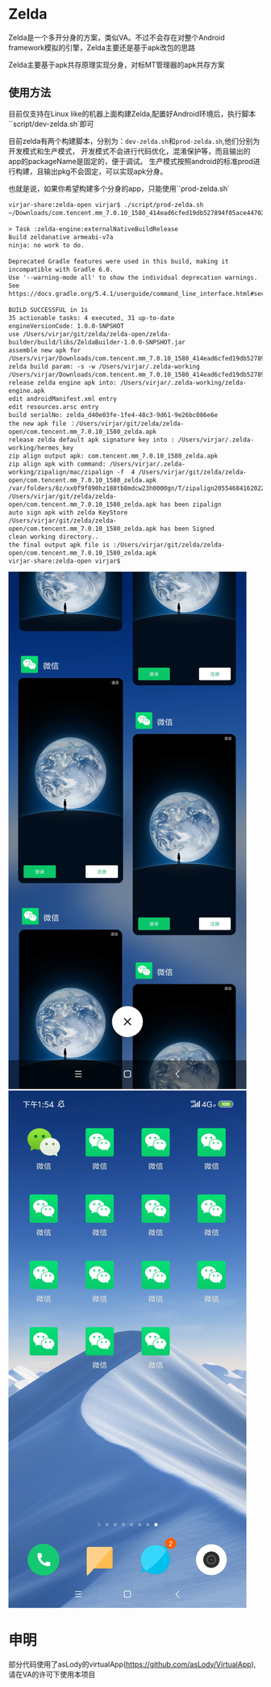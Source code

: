 # Zelda

Zelda是一个多开分身的方案，类似VA。不过不会存在对整个Android framework模拟的引擎，Zelda主要还是基于apk改包的思路

Zelda主要基于apk共存原理实现分身，对标MT管理器的apk共存方案

## 使用方法

目前仅支持在Linux like的机器上面构建Zelda,配置好Android环境后，执行脚本``script/dev-zelda.sh`即可

目前zelda有两个构建脚本，分别为：``dev-zelda.sh``和``prod-zelda.sh``,他们分别为开发模式和生产模式，
开发模式不会进行代码优化，混淆保护等，而且输出的app的packageName是固定的，便于调试。
生产模式按照android的标准prod进行构建，且输出pkg不会固定，可以实现apk分身。

也就是说，如果你希望构建多个分身的app，只能使用``prod-zelda.sh`

```
virjar-share:zelda-open virjar$ ./script/prod-zelda.sh ~/Downloads/com.tencent.mm_7.0.10_1580_414ead6cfed19db527894f05ace44702.apk 

> Task :zelda-engine:externalNativeBuildRelease
Build zeldanative armeabi-v7a
ninja: no work to do.

Deprecated Gradle features were used in this build, making it incompatible with Gradle 6.0.
Use '--warning-mode all' to show the individual deprecation warnings.
See https://docs.gradle.org/5.4.1/userguide/command_line_interface.html#sec:command_line_warnings

BUILD SUCCESSFUL in 1s
35 actionable tasks: 4 executed, 31 up-to-date
engineVersionCode: 1.0.0-SNPSHOT
use /Users/virjar/git/zelda/zelda-open/zelda-builder/build/libs/ZeldaBuilder-1.0.0-SNPSHOT.jar
assemble new apk for /Users/virjar/Downloads/com.tencent.mm_7.0.10_1580_414ead6cfed19db527894f05ace44702.apk
zelda build param: -s -w /Users/virjar/.zelda-working /Users/virjar/Downloads/com.tencent.mm_7.0.10_1580_414ead6cfed19db527894f05ace44702.apk
release zelda engine apk into: /Users/virjar/.zelda-working/zelda-engine.apk
edit androidManifest.xml entry
edit resources.arsc entry
build serialNo: zelda_d40e03fe-1fe4-48c3-9d61-9e26bc086e6e
the new apk file ：/Users/virjar/git/zelda/zelda-open/com.tencent.mm_7.0.10_1580_zelda.apk
release zelda default apk signature key into : /Users/virjar/.zelda-working/hermes_key
zip align output apk: com.tencent.mm_7.0.10_1580_zelda.apk
zip align apk with command: /Users/virjar/.zelda-working/zipalign/mac/zipalign -f  4 /Users/virjar/git/zelda/zelda-open/com.tencent.mm_7.0.10_1580_zelda.apk /var/folders/8z/xx0f9f890hz188tb8mdcw23h0000gn/T/zipalign2055468416202243576.apk
/Users/virjar/git/zelda/zelda-open/com.tencent.mm_7.0.10_1580_zelda.apk has been zipalign 
auto sign apk with zelda KeyStore
/Users/virjar/git/zelda/zelda-open/com.tencent.mm_7.0.10_1580_zelda.apk has been Signed
clean working directory..
the final output apk file is :/Users/virjar/git/zelda/zelda-open/com.tencent.mm_7.0.10_1580_zelda.apk
virjar-share:zelda-open virjar$ 

```

![wechat](img/img1.jpg)![wechat](img/img2.jpg)


# 申明
部分代码使用了asLody的virtualApp(https://github.com/asLody/VirtualApp),请在VA的许可下使用本项目